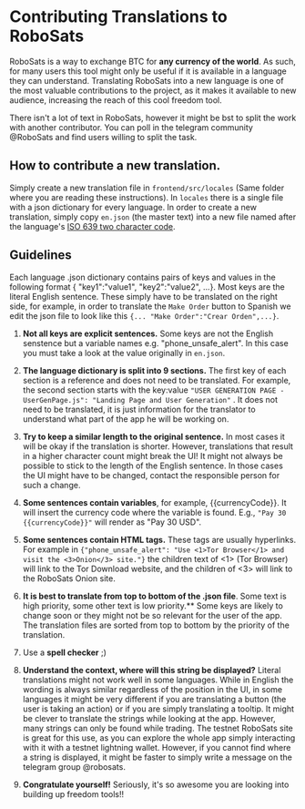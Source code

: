 # Contributing Translations to RoboSats
RoboSats is a way to exchange BTC for **any currency of the world**. As such, for many users this tool might only be useful if it is available in a language they can understand. Translating RoboSats into a new language is one of the most valuable contributions to the project, as it makes it available to new audience, increasing the reach of this cool freedom tool.

There isn't a lot of text in RoboSats, however it might be bst to split the work with another contributor. You can poll in the telegram community @RoboSats and find users willing to split the task.

## How to contribute a new translation.

Simply create a new translation file in `frontend/src/locales` (Same folder where you are reading these instructions). In `locales` there is a single file with a json dictionary for every language. In order to create a new translation, simply copy `en.json` (the master text) into a new file named after the language's [ISO 639 two character code](https://www.loc.gov/standards/iso639-2/php/English_list.php).

## Guidelines

Each language .json dictionary contains pairs of keys and values in the following format { "key1":"value1", "key2":"value2", ...}. Most keys are the literal English sentence. These simply have to be translated on the right side, for example, in order to translate the `Make Order` button to Spanish we edit the json file to look like this `{... "Make Order":"Crear Orden",...}`.

1. **Not all keys are explicit sentences.** Some keys are not the English senstence but a variable names e.g. "phone_unsafe_alert". In this case you must take a look at the value originally in `en.json`.

2. **The language dictionary is split into 9 sections.** The first key of each section is a reference and does not need to be translated. For example, the second section starts with the key:value `"USER GENERATION PAGE - UserGenPage.js": "Landing Page and User Generation"` . It does not need to be translated, it is just information for the translator to understand what part of the app he will be working on.

3. **Try to keep a similar length to the original sentence.** In most cases it will be okay if the translation is shorter. However, translations that result in a higher character count might break the UI! It might not always be possible to stick to the length of the English sentence. In those cases the UI might have to be changed, contact the responsible person for such a change.

4. **Some sentences contain variables**, for example, {{currencyCode}}. It will insert the currency code where the variable is found. E.g., `"Pay 30 {{currencyCode}}"` will render as "Pay 30 USD".

5. **Some sentences contain HTML tags.** These tags are usually hyperlinks. For example in `{"phone_unsafe_alert": "Use <1>Tor Browser</1> and visit the <3>Onion</3> site."}` the children text of <1> (Tor Browser) will link to the Tor Download website, and the children of <3> will link to the RoboSats Onion site.

6. **It is best to translate from top to bottom of the .json file**. Some text is high priority, some other text is low priority.** Some keys are likely to change soon or they might not be so relevant for the user of the app. The translation files are sorted from top to bottom by the priority of the translation.

7. Use a **spell checker** ;)

8. **Understand the context, where will this string be displayed?** Literal translations might not work well in some languages. While in English the wording is always similar regardless of the position in the UI, in some languages it might be very different if you are translating a button (the user is taking an action) or if you are simply translating a tooltip. It might be clever to translate the strings while looking at the app. However, many strings can only be found while trading. The testnet RoboSats site is great for this use, as you can explore the whole app simply interacting with it with a testnet lightning wallet. However, if you cannot find where a string is displayed, it might be faster to simply write a message on the telegram group @robosats.

9. **Congratulate yourself!** Seriously, it's so awesome you are looking into building up freedom tools!!




